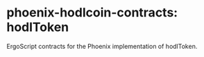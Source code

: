# phoenix-hodlcoin-contracts: hodlToken
ErgoScript contracts for the Phoenix implementation of hodlToken.